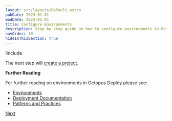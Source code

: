 ```yaml
---
layout: src/layouts/Default.astro
pubDate: 2023-01-01
modDate: 2023-01-01
title: Configure Environments
description: Step by step guide on how to configure environments in Octopus Deploy
navOrder: 10
hideInThisSection: true
---
```


!include <creating-environments>

The next step will [create a project](/docs/getting-started/first-deployment/legacy-guide/create-projects).

**Further Reading**

For further reading on environments in Octopus Deploy please see:

- [Environments](/docs/infrastructure/environments)
- [Deployment Documentation](/docs/deployments)
- [Patterns and Practices](/docs/deployments/patterns)

<span><a class="btn btn-success" href="/docs/getting-started/first-deployment/legacy-guide/create-projects/">Next</a></span>
